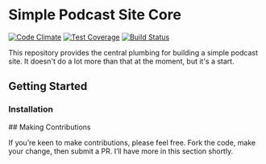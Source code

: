 # Simple Podcast Site Core

[![Code Climate](https://codeclimate.com/github/settermjd/podcast-site/badges/gpa.svg)](https://codeclimate.com/github/settermjd/podcastsite-core)
[![Test Coverage](https://codeclimate.com/github/settermjd/podcast-site/badges/coverage.svg)](https://codeclimate.com/github/settermjd/podcastsite-core/coverage)
[![Build Status](https://travis-ci.org/settermjd/podcast-site.svg?branch=develop)](https://travis-ci.org/settermjd/podcastsite-core)

This repository provides the central plumbing for building a simple podcast site. 
It doesn't do a lot more than that at the moment, but it's a start.

## Getting Started

### Installation 

## Making Contributions

If you’re keen to make contributions, please feel free. Fork the code, make your change, then submit a PR. I’ll have more in this section shortly.


